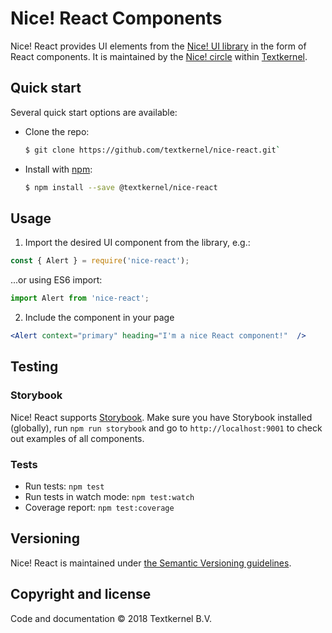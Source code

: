# Nice! React Components

Nice! React provides UI elements from the [Nice! UI library](https://nice.textkernel.nl) in the form of React components. It is maintained by the [Nice! circle](mailto:nice@textkernel.nl) within [Textkernel](http://textkernel.com).

## Quick start
Several quick start options are available:

* Clone the repo:
    ```bash
    $ git clone https://github.com/textkernel/nice-react.git`
    ```

* Install with [npm](https://www.npmjs.com/package/@textkernel/nice-react): 
    ```bash
    $ npm install --save @textkernel/nice-react
    ```

## Usage
1. Import the desired UI component from the library, e.g.:

```js
const { Alert } = require('nice-react');
````

...or using ES6 import:


```js
import Alert from 'nice-react';
```

2. Include the component in your page

```jsx
<Alert context="primary" heading="I'm a nice React component!"  />
```

## Testing

### Storybook
Nice! React supports [Storybook](https://storybook.js.org/). Make sure you have Storybook installed (globally), run `npm run storybook` and go to `http://localhost:9001` to check out examples of all components.

### Tests
* Run tests: `npm test`
* Run tests in watch mode: `npm test:watch`
* Coverage report: `npm test:coverage`

## Versioning
Nice! React is maintained under [the Semantic Versioning guidelines](https://semver.org/).

## Copyright and license
Code and documentation :copyright: 2018 Textkernel B.V.